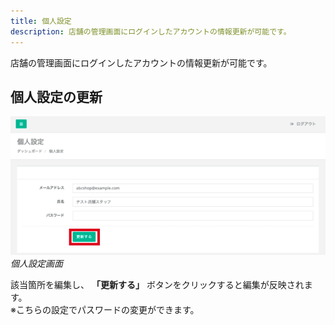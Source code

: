 ```yaml
---
title: 個人設定
description: 店舗の管理画面にログインしたアカウントの情報更新が可能です。
---
```


店舗の管理画面にログインしたアカウントの情報更新が可能です。

## 個人設定の更新

![個人設定画面](../../../assets/images/shops_setting_01.png)
*個人設定画面*

該当箇所を編集し、 **「更新する」** ボタンをクリックすると編集が反映されます。  
※こちらの設定でパスワードの変更ができます。